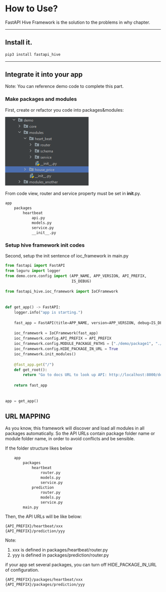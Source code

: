 # How to Use?

FastAPI Hive Framework is the solution to the problems in why chapter.

---

## Install it.

```bash
pip3 install fastapi_hive
```


---

## Integrate it into your app

Note: You can reference demo code to complete this part. 

### Make packages and modules  

First, create or refactor you code into packages&modules:

![module folders](img/module_folders.png)

From code view, router and service property must be set in __init__.py.

    app
        packages
            heartbeat
                api.py
                models.py
                service.py
                __init__.py


### Setup hive framework init codes 

Second, setup the init sentence of ioc_framework in main.py

```Python
from fastapi import FastAPI
from loguru import logger
from demo.core.config import (APP_NAME, APP_VERSION, API_PREFIX,
                              IS_DEBUG)

from fastapi_hive.ioc_framework import IoCFramework


def get_app() -> FastAPI:
    logger.info("app is starting.")

    fast_app = FastAPI(title=APP_NAME, version=APP_VERSION, debug=IS_DEBUG)

    ioc_framework = IoCFramework(fast_app)
    ioc_framework.config.API_PREFIX = API_PREFIX
    ioc_framework.config.MODULE_PACKAGE_PATHS = ["./demo/package1", "./demo/package2"]
    ioc_framework.config.HIDE_PACKAGE_IN_URL = True
    ioc_framework.init_modules()

    @fast_app.get("/")
    def get_root():
        return "Go to docs URL to look up API: http://localhost:8000/docs"

    return fast_app


app = get_app()

```

## URL MAPPING

As you know, this framework will discover and load all modules in all packages automatically.
So the API URLs contain package folder name or module folder name, in order to avoid conflicts and be sensible.

If the folder structure likes below

```text
    app
        packages
            heartbeat
                router.py
                models.py
                service.py
            prediction
                router.py
                models.py
                service.py
        main.py
```

Then, the API URLs will be like below:

```text
{API_PREFIX}/heartbeat/xxx
{API_PREFIX}/prediction/yyy
```

Note:

1. xxx is defined in packages/heartbeat/router.py
2. yyy is defined in packages/prediction/router.py

if your app set several packages, you can turn off HIDE_PACKAGE_IN_URL of configuration.

```text
{API_PREFIX}/packages/heartbeat/xxx
{API_PREFIX}/packages/prediction/yyy
```
